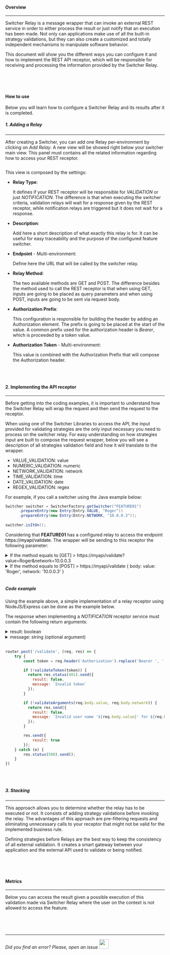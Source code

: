 #### Overview
* * *

Switcher Relay is a message wrapper that can invoke an external REST service in order to either process the result or just notify that an execution has been made.
Not only can applications make use of all the built-in strategy validations, but they can also create a customized and totally independent mechanisms to manipulate software behavior.

This document will show you the different ways you can configure it and how to implement the REST API receptor, which will be responsible for receiving and processing the information provided by the Switcher Relay.

<img src="[$ASSETS_LOCATION]/documentation/images/relay/macro_relay.jpg" class="image-style center width-70" alt=""/>

</br></br>

#### How to use

Below you will learn how to configure a Switcher Relay and its results after it is completed.

##### 1. Adding a Relay
* * *

After creating a Switcher, you can add one Relay per-environment by clicking on *Add Relay*. A new view will be showed right below your switcher main view. This panel must contains all the related information regarding how to access your REST receptor.

<img src="[$ASSETS_LOCATION]/documentation/images/relay/relay_setup.jpg" class="image-style shadow" alt=""/><p>

This view is composed by the settings:

- **Relay Type**:

  It defines if your REST receptor will be responsible for *VALIDATION* or just *NOTIFICATION*. The difference is that when executing the switcher criteria, validation relays will wait for a response given by the REST receptor, while notification relays are triggered but it does not wait for a response.

- **Description**:

  Add here a short description of what exactly this relay is for. It can be useful for easy traceability and the purpose of the configured feature switcher.

- **Endpoint** - Multi-environment:

  Define here the URL that will be called by the switcher relay.

- **Relay Method**:

  The two available methods are GET and POST. The difference besides the method used to call the REST receptor is that when using GET, inputs are going to be placed as query parameters and when using POST, inputs are going to be sent via request body.

- **Authorization Prefix**:

  This configuration is responsible for building the header by adding an Authorization element. The prefix is going to be placed at the start of the value. A common prefix used for the authorization header is *Bearer*, which is proceeded by a token value.

- **Authorization Token** - Multi-environment:

  This value is combined with the Authorization Prefix that will compose the Authorization header.

</br></br>

#### 2. Implementing the API receptor
* * *

  Before getting into the coding examples, it is important to understand how the Switcher Relay will wrap the request and then send the request to the receptor.

  When using one of the Switcher Libraries to access the API, the input provided for validating strategies are the only input necessary you need to process on the switcher relay. For easy understanding on how strategies input are built to compose the request wrapper, below you will see a description of all strategies validation field and how it will translate to the wrapper.

  - VALUE_VALIDATION: value
  - NUMERIC_VALIDATION: numeric
  - NETWORK_VALIDATION: network
  - TIME_VALIDATION: time
  - DATE_VALIDATION: date
  - REGEX_VALIDATION: regex
  
  For example, if you call a switcher using the Java example below:

  ```java
  Switcher switcher = SwitcherFactory.getSwitcher("FEATURE01")
        .prepareEntry(new Entry(Entry.VALUE, "Roger"))
        .prepareEntry(new Entry(Entry.NETWORK, "10.0.0.3"));
      
  switcher.isItOn();
  ```

  Considering that **FEATURE01** has a configured relay to access the endpoint <a style="text-decoration: none; color: black; cursor: default">https://myapi/validate</a>. The wrapper will be sending to this receptor the following parameter:

  <li style="list-style-type: disclosure-closed;">If the method equals to [GET] > https://myapi/validate?value=Roger&network=10.0.0.3
  <li style="list-style-type: disclosure-closed;">If the method equals to [POST] > https://myapi/validate { body: value: 'Roger', network: '10.0.0.3' }
  </br></br>

  ##### Code example
  Using the example above, a simple implementation of a relay receptor using NodeJS/Express can be done as the example below.

  The response when implementing a *NOTIFICATION* receptor service must contain the following return arguments:
  <li style="list-style-type: disclosure-closed;">result: boolean
  <li style="list-style-type: disclosure-closed;">message: string (optional argument)
  </br></br>

```javascript
router.post('/validate', (req, res) => {
    try {
        const token = req.header('Authorization').replace('Bearer ', '');

        if (!validateToken(token)) {
          return res.status(401).send({
            result: false,
            message: `Invalid token`
          });
        }

        if (!validateArguments(req.body.value, req.body.network)) {
          return res.send({
            result: false,
            message: `Invalid user name '${req.body.value}' for ${req.body.network} network address`
          });
        }

        res.send({
            result: true
        });
    } catch (e) {
        res.status(500).send();
    }
})
```

</br></br>

##### 3. Stacking
* * *

  This approach allows you to determine whether the relay has to be executed or not. It consists of adding strategy validations before invoking the relay.
  The advantages of this approach are pre-filtering requests and eliminating unnecessary calls to your receptor that might not be valid for the implemented business rule.

  Defining strategies before Relays are the best way to keep the consistency of all external validation. It creates a smart gateway between your application and the external API used to validate or being notified. 

  <img src="[$ASSETS_LOCATION]/documentation/images/relay/macro_stack.jpg" class="image-style center width-70" alt=""/>

</br></br>

#### Metrics
* * *

  Below you can access the result given a possible execution of this validation made via Switcher Relay where the user on the context is not allowed to access the feature.

  <img src="[$ASSETS_LOCATION]/documentation/images/relay/relay_datametrics.jpg" class="image-style shadow" alt=""/>

</br></br>

* * *

*Did you find an error? Please, open an issue*
<a href="https://github.com/switcherapi/switcher-management/issues/new?title=fix:+[relay.md]+-+[INSERT+SHORT+DESCRIPTION]" target="_blank">
    <img src="[$ASSETS_LOCATION]\github.svg" style="width: 30px;">
</a>